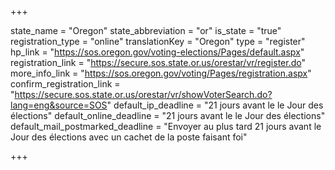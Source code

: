 +++

state_name = "Oregon"
state_abbreviation = "or"
is_state = "true"
registration_type = "online"
translationKey = "Oregon"
type = "register"
hp_link = "https://sos.oregon.gov/voting-elections/Pages/default.aspx"
registration_link = "https://secure.sos.state.or.us/orestar/vr/register.do"
more_info_link = "https://sos.oregon.gov/voting/Pages/registration.aspx"
confirm_registration_link = "https://secure.sos.state.or.us/orestar/vr/showVoterSearch.do?lang=eng&source=SOS"
default_ip_deadline = "21 jours avant le le Jour des élections"
default_online_deadline = "21 jours avant le le Jour des élections"
default_mail_postmarked_deadline = "Envoyer au plus tard 21 jours avant le Jour des élections avec un cachet de la poste faisant foi"

+++